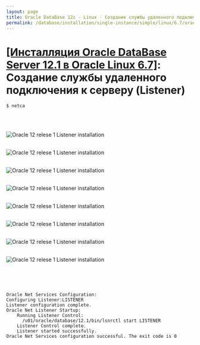```yaml
---
layout: page
title: Oracle DataBase 12c - Linux - Создание службы удаленного подключения к серверу (Listener)
permalink: /database/installation/single-instance/simple/linux/6.7/oracle/12.1/oracle-listener-creation/
---
```


# <a href="/database/installation/single-instance/simple/linux/6.7/oracle/12.1/">[Инсталляция Oracle DataBase Server 12.1 в Oracle Linux 6.7]</a>: Создание службы удаленного подключения к серверу (Listener)


	$ netca


<br/><br/>

<img src="http://img.oradba.net/01-database/02-installation/01-single-instance/01-simple/02-linux/6.7/oracle/12.1/03_listener_creation/oracle12R1_database_listener_creation_01.png" border="0" alt="Oracle 12 relese 1 Listener installation"><br/><br/>

<img src="http://img.oradba.net/01-database/02-installation/01-single-instance/01-simple/02-linux/6.7/oracle/12.1/03_listener_creation/oracle12R1_database_listener_creation_02.png" border="0" alt="Oracle 12 relese 1 Listener installation"><br/><br/>

<img src="http://img.oradba.net/01-database/02-installation/01-single-instance/01-simple/02-linux/6.7/oracle/12.1/03_listener_creation/oracle12R1_database_listener_creation_03.png" border="0" alt="Oracle 12 relese 1 Listener installation"><br/><br/>

<img src="http://img.oradba.net/01-database/02-installation/01-single-instance/01-simple/02-linux/6.7/oracle/12.1/03_listener_creation/oracle12R1_database_listener_creation_04.png" border="0" alt="Oracle 12 relese 1 Listener installation"><br/><br/>

<img src="http://img.oradba.net/01-database/02-installation/01-single-instance/01-simple/02-linux/6.7/oracle/12.1/03_listener_creation/oracle12R1_database_listener_creation_05.png" border="0" alt="Oracle 12 relese 1 Listener installation"><br/><br/>

<img src="http://img.oradba.net/01-database/02-installation/01-single-instance/01-simple/02-linux/6.7/oracle/12.1/03_listener_creation/oracle12R1_database_listener_creation_06.png" border="0" alt="Oracle 12 relese 1 Listener installation"><br/><br/>

<img src="http://img.oradba.net/01-database/02-installation/01-single-instance/01-simple/02-linux/6.7/oracle/12.1/03_listener_creation/oracle12R1_database_listener_creation_07.png" border="0" alt="Oracle 12 relese 1 Listener installation"><br/><br/>

<img src="http://img.oradba.net/01-database/02-installation/01-single-instance/01-simple/02-linux/6.7/oracle/12.1/03_listener_creation/oracle12R1_database_listener_creation_08.png" border="0" alt="Oracle 12 relese 1 Listener installation"><br/><br/>


<br/><br/>

	Oracle Net Services Configuration:
	Configuring Listener:LISTENER
	Listener configuration complete.
	Oracle Net Listener Startup:
	    Running Listener Control:
	      /u01/oracle/database/12.1/bin/lsnrctl start LISTENER
	    Listener Control complete.
	    Listener started successfully.
	Oracle Net Services configuration successful. The exit code is 0
